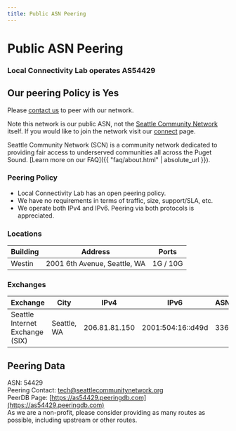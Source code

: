 ```yaml
---
title: Public ASN Peering
---
```

# Public ASN Peering
### Local Connectivity Lab operates **AS54429**

## Our peering Policy is **Yes**

Please [contact us](mailto:lcl@seattlecommunitynetwork.org) to peer with our network.

Note this network is our public ASN, not the [Seattle Community Network](https://seattlecommunitynetwork.org) itself. If you would like to join the network visit our [connect](https://seattlecommunitynetwork.org/ourSites.html) page.

Seattle Community Network (SCN) is a community network dedicated to providing fair access to underserved communities all across the Puget Sound. [Learn more on our FAQ]({{ "faq/about.html" | absolute_url }}).

### Peering Policy

* Local Connectivity Lab has an open peering policy.
* We have no requirements in terms of traffic, size, support/SLA, etc.
* We operate both IPv4 and IPv6. Peering via both protocols is appreciated.

### Locations

| Building | Address                      | Ports    |
| -------- | ---------------------------- | -------- |
| Westin   | 2001 6th Avenue, Seattle, WA | 1G / 10G |

### Exchanges

| Exchange                        | City         | IPv4           | IPv6             | ASNs | Routes | Speed |
| ------------------------------- | ------------ | -------------- | ---------------- | ---- | ------ | ----- |
| Seattle Internet Exchange (SIX) | Seattle, WA  | 206.81.81.150 | 2001:504:16::d49d | 336  | ~192K  | 10G   |

## Peering Data

ASN: 54429  
Peering Contact: tech@seattlecommunitynetwork.org  
PeerDB Page: [https://as54429.peeringdb.com](https://as54429.peeringdb.com)  
As we are a non-profit, please consider providing as many routes as possible, including upstream or other routes.  
